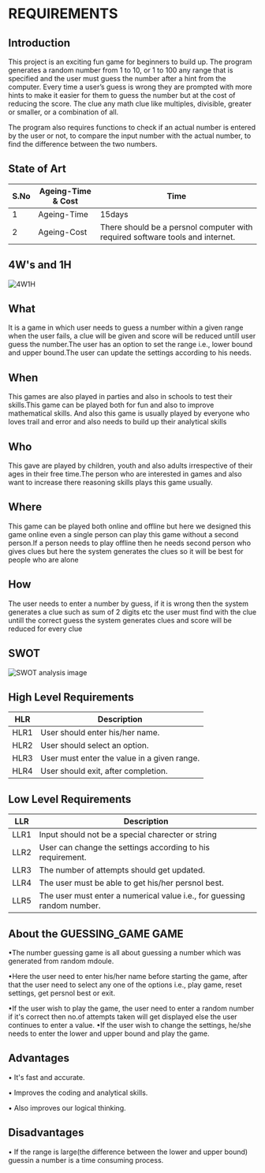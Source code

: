 # REQUIREMENTS
  
## Introduction
  
This project is an exciting fun game for beginners to build up. The program generates a random number from 1 to 10, or 1 to 100 any range that is specified and the user must guess the number after a hint from the computer. Every time a user’s guess is wrong they are prompted with more hints to make it easier for them to guess the number but at the cost of reducing the score. The clue any math clue like multiples, divisible, greater or smaller, or a combination of all. 

The program also requires functions to check if an actual number is entered by the user or not, to compare the input number with the actual number, to find the difference between the two numbers.

## State of Art
   S.No| Ageing-Time & Cost|Time
   ----|-------------------|------
   1| Ageing-Time|15days
   2| Ageing-Cost|There should be a persnol computer with required software tools and internet.
  
## 4W's and 1H
  
![4W1H](https://user-images.githubusercontent.com/80577252/114448743-8ffbce80-9bf1-11eb-80a8-476aa607cad8.png)

## What
It is a game in which user needs to guess a number within a given range when the user fails, a clue will be given and score will be reduced untill user guess the number.The user has an option to set the range i.e., lower bound and upper bound.The user can update the settings according to his needs.
## When
 This games are also played in parties and also in schools to test their skills.This game can be played both for fun and also to improve mathematical skills. And also
 this game is usually played by everyone who loves trail and error and also needs to build up their analytical skills
## Who
This gave are played by children, youth and also adults irrespective of their ages in their free time.The person who are interested in games and also want to increase there reasoning skills plays this game usually.
## Where
This game can be played both online and offline but here we designed this game online even a single person can play this game without a second person.If a person needs to play offline then he needs second person who gives clues but here the system generates the clues so it will be best for people who are alone
## How
The user needs to enter a number by guess, if it is wrong then the system generates a clue such as sum of 2 digits etc the user must find with the clue untill the correct guess the system generates clues and score will be reduced for every clue
## SWOT
![SWOT analysis image](https://user-images.githubusercontent.com/80577252/116389524-a8e3c100-a83a-11eb-84c7-a2bc76eeb9a4.png)
  
  ## High Level Requirements
  HLR|Description
  ---|----------
  HLR1|User should enter his/her name.
  HLR2|User should select an option.
  HLR3|User must enter the value in a given range.
  HLR4|User should exit, after completion.
    
 ## Low Level Requirements
  LLR|Description
  ---|-----------
  LLR1|Input should not be a special charecter or string
  LLR2|User can change the settings according to his requirement.
  LLR3|The number of attempts should get updated.
  LLR4|The user must be able to get his/her persnol best.
  LLR5|The user must enter a numerical value i.e., for guessing random number.
  
  
## About the GUESSING_GAME GAME
  •The number guessing game is all about guessing a number which was generated from random mdoule.
  
  •Here the user need to enter his/her name before starting the game, after that the user need to select any one of the options i.e., play game, reset settings, get persnol        best or exit.
    
  •If the user wish to play the game, the user need to enter a random number if it's correct then no.of attempts taken will get displayed else the user continues to enter a        value.
  •If the user wish to change the settings, he/she needs to enter the lower and upper bound and play the game.
## Advantages
   • It's fast and accurate.
  
   • Improves the coding and analytical skills.
   
   • Also improves our logical thinking.
## Disadvantages
  • If the range is large(the difference between the lower and upper bound) guessin a number is a time consuming process.
  

      
